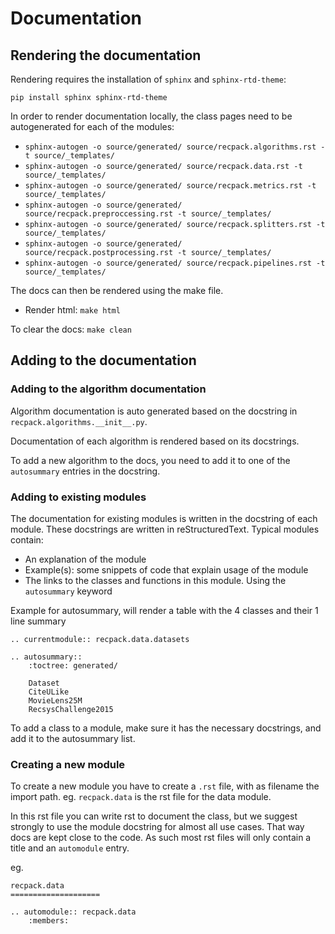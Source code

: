 # Documentation

## Rendering the documentation
Rendering requires the installation of `sphinx` and `sphinx-rtd-theme`:
```
pip install sphinx sphinx-rtd-theme
```

In order to render documentation locally, the class pages need to be autogenerated for each of the modules:

* `sphinx-autogen -o source/generated/ source/recpack.algorithms.rst -t source/_templates/`
* `sphinx-autogen -o source/generated/ source/recpack.data.rst -t source/_templates/`
* `sphinx-autogen -o source/generated/ source/recpack.metrics.rst -t source/_templates/`
* `sphinx-autogen -o source/generated/ source/recpack.preproccessing.rst -t source/_templates/`
* `sphinx-autogen -o source/generated/ source/recpack.splitters.rst -t source/_templates/`
* `sphinx-autogen -o source/generated/ source/recpack.postprocessing.rst -t source/_templates/`
* `sphinx-autogen -o source/generated/ source/recpack.pipelines.rst -t source/_templates/`


The docs can then be rendered using the make file.
* Render html: `make html`

To clear the docs: `make clean`

## Adding to the documentation

### Adding to the algorithm documentation
Algorithm documentation is auto generated based on the docstring in `recpack.algorithms.__init__.py`.

Documentation of each algorithm is rendered based on its docstrings.

To add a new algorithm to the docs, you need to add it to one of the `autosummary` entries in the docstring.

### Adding to existing modules
The documentation for existing modules is written in the docstring of each module.
These docstrings are written in reStructuredText. Typical modules contain:
* An explanation of the module
* Example(s): some snippets of code that explain usage of the module
* The links to the classes and functions in this module. Using the `autosummary` keyword


Example for autosummary, will render a table with the 4 classes and their 1 line summary
```
.. currentmodule:: recpack.data.datasets

.. autosummary::
    :toctree: generated/

    Dataset
    CiteULike
    MovieLens25M
    RecsysChallenge2015
```

To add a class to a module, make sure it has the necessary docstrings, and add it to the autosummary list.

### Creating a new module
To create a new module you have to create a `.rst` file, with as filename the import path.
eg. `recpack.data` is the rst file for the data module.

In this rst file you can write rst to document the class, but we suggest strongly to use the module docstring for almost all use cases. That way docs are kept close to the code.
As such most rst files will only contain a title and an `automodule` entry.

eg.

```
recpack.data
====================

.. automodule:: recpack.data
    :members:
```
